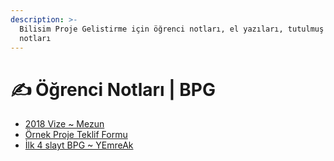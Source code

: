 ```yaml
---
description: >-
  Bilisim Proje Gelistirme için öğrenci notları, el yazıları, tutulmuş notlar
  notları
---
```


# ✍ Öğrenci Notları \| BPG

<!--YPackage.YGitbookIntegration-tarafından-otomatik-oluşturulmuştur-->

- [2018 Vize ~ Mezun](2018%20Vize%20~%20Mezun.pdf)
- [Örnek Proje Teklif Formu](%C3%96rnek%20Proje%20Teklif%20Formu.pdf)
- [İlk 4 slayt BPG ~ YEmreAk](%C4%B0lk%204%20slayt%20BPG%20~%20YEmreAk.pdf)

<!--YPackage.YGitbookIntegration-tarafından-otomatik-oluşturulmuştur-->
